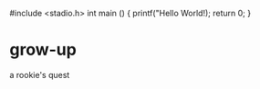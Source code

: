 #include <stadio.h>
int main ()
{
    printf("Hello World!);
    return 0;
 }
 
 # grow-up
a rookie's quest
